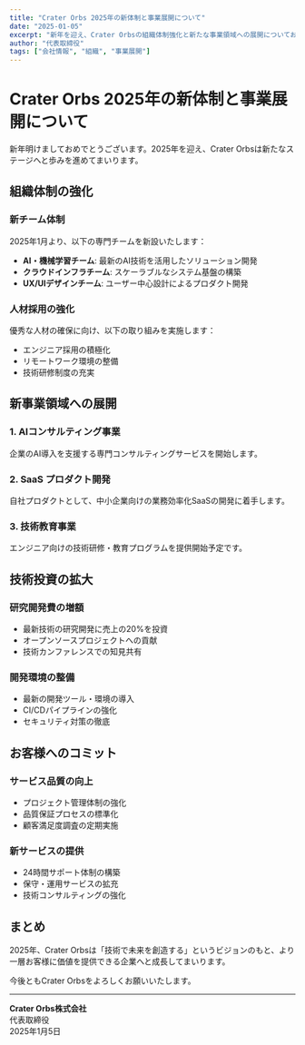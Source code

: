 ```yaml
---
title: "Crater Orbs 2025年の新体制と事業展開について"
date: "2025-01-05"
excerpt: "新年を迎え、Crater Orbsの組織体制強化と新たな事業領域への展開についてお知らせいたします。"
author: "代表取締役"
tags: ["会社情報", "組織", "事業展開"]
---
```


# Crater Orbs 2025年の新体制と事業展開について

新年明けましておめでとうございます。2025年を迎え、Crater Orbsは新たなステージへと歩みを進めてまいります。

## 組織体制の強化

### 新チーム体制

2025年1月より、以下の専門チームを新設いたします：

- **AI・機械学習チーム**: 最新のAI技術を活用したソリューション開発
- **クラウドインフラチーム**: スケーラブルなシステム基盤の構築
- **UX/UIデザインチーム**: ユーザー中心設計によるプロダクト開発

### 人材採用の強化

優秀な人材の確保に向け、以下の取り組みを実施します：

- エンジニア採用の積極化
- リモートワーク環境の整備
- 技術研修制度の充実

## 新事業領域への展開

### 1. AIコンサルティング事業

企業のAI導入を支援する専門コンサルティングサービスを開始します。

### 2. SaaS プロダクト開発

自社プロダクトとして、中小企業向けの業務効率化SaaSの開発に着手します。

### 3. 技術教育事業

エンジニア向けの技術研修・教育プログラムを提供開始予定です。

## 技術投資の拡大

### 研究開発費の増額

- 最新技術の研究開発に売上の20%を投資
- オープンソースプロジェクトへの貢献
- 技術カンファレンスでの知見共有

### 開発環境の整備

- 最新の開発ツール・環境の導入
- CI/CDパイプラインの強化
- セキュリティ対策の徹底

## お客様へのコミット

### サービス品質の向上

- プロジェクト管理体制の強化
- 品質保証プロセスの標準化
- 顧客満足度調査の定期実施

### 新サービスの提供

- 24時間サポート体制の構築
- 保守・運用サービスの拡充
- 技術コンサルティングの強化

## まとめ

2025年、Crater Orbsは「技術で未来を創造する」というビジョンのもと、より一層お客様に価値を提供できる企業へと成長してまいります。

今後ともCrater Orbsをよろしくお願いいたします。

---

**Crater Orbs株式会社**  
代表取締役  
2025年1月5日

